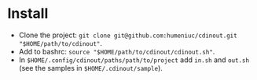 # Install

- Clone the project: `git clone git@github.com:humeniuc/cdinout.git "$HOME/path/to/cdinout"`.
- Add to bashrc: `source "$HOME/path/to/cdinout/cdinout.sh"`.
- In `$HOME/.config/cdinout/paths/path/to/project` add `in.sh` and `out.sh` (see the samples in `$HOME/.cdinout/sample`).
